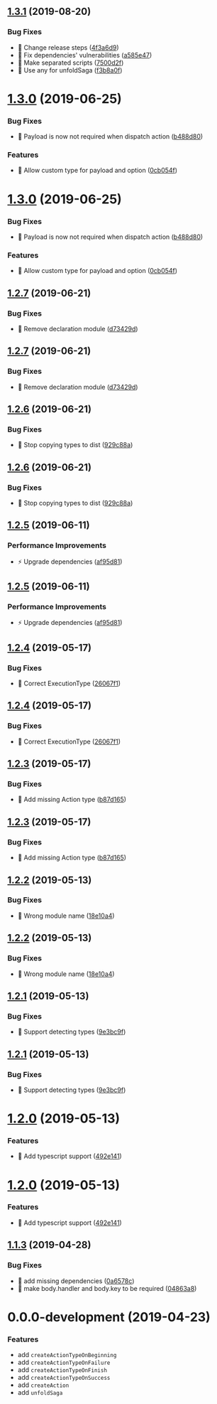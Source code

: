 ## [1.3.1](https://github.com/manhhailua/redux-unfold-saga/compare/v1.3.0...v1.3.1) (2019-08-20)


### Bug Fixes

* 🐛 Change release steps ([4f3a6d9](https://github.com/manhhailua/redux-unfold-saga/commit/4f3a6d9))
* 🐛 Fix dependencies' vulnerabilities ([a585e47](https://github.com/manhhailua/redux-unfold-saga/commit/a585e47))
* 🐛 Make separated scripts ([7500d2f](https://github.com/manhhailua/redux-unfold-saga/commit/7500d2f))
* 🐛 Use any for unfoldSaga ([f3b8a0f](https://github.com/manhhailua/redux-unfold-saga/commit/f3b8a0f))

# [1.3.0](https://github.com/manhhailua/redux-unfold-saga/compare/v1.2.7...v1.3.0) (2019-06-25)


### Bug Fixes

* 🐛 Payload is now not required when dispatch action ([b488d80](https://github.com/manhhailua/redux-unfold-saga/commit/b488d80))


### Features

* 🎸 Allow custom type for payload and option ([0cb054f](https://github.com/manhhailua/redux-unfold-saga/commit/0cb054f))



# [1.3.0](https://github.com/manhhailua/redux-unfold-saga/compare/v1.2.7...v1.3.0) (2019-06-25)


### Bug Fixes

* 🐛 Payload is now not required when dispatch action ([b488d80](https://github.com/manhhailua/redux-unfold-saga/commit/b488d80))


### Features

* 🎸 Allow custom type for payload and option ([0cb054f](https://github.com/manhhailua/redux-unfold-saga/commit/0cb054f))

## [1.2.7](https://github.com/manhhailua/redux-unfold-saga/compare/v1.2.6...v1.2.7) (2019-06-21)


### Bug Fixes

* 🐛 Remove declaration module ([d73429d](https://github.com/manhhailua/redux-unfold-saga/commit/d73429d))



## [1.2.7](https://github.com/manhhailua/redux-unfold-saga/compare/v1.2.6...v1.2.7) (2019-06-21)


### Bug Fixes

* 🐛 Remove declaration module ([d73429d](https://github.com/manhhailua/redux-unfold-saga/commit/d73429d))

## [1.2.6](https://github.com/manhhailua/redux-unfold-saga/compare/v1.2.5...v1.2.6) (2019-06-21)


### Bug Fixes

* 🐛 Stop copying types to dist ([929c88a](https://github.com/manhhailua/redux-unfold-saga/commit/929c88a))



## [1.2.6](https://github.com/manhhailua/redux-unfold-saga/compare/v1.2.5...v1.2.6) (2019-06-21)


### Bug Fixes

* 🐛 Stop copying types to dist ([929c88a](https://github.com/manhhailua/redux-unfold-saga/commit/929c88a))

## [1.2.5](https://github.com/manhhailua/redux-unfold-saga/compare/v1.2.4...v1.2.5) (2019-06-11)


### Performance Improvements

* ⚡️ Upgrade dependencies ([af95d81](https://github.com/manhhailua/redux-unfold-saga/commit/af95d81))



## [1.2.5](https://github.com/manhhailua/redux-unfold-saga/compare/v1.2.4...v1.2.5) (2019-06-11)


### Performance Improvements

* ⚡️ Upgrade dependencies ([af95d81](https://github.com/manhhailua/redux-unfold-saga/commit/af95d81))

## [1.2.4](https://github.com/manhhailua/redux-unfold-saga/compare/v1.2.3...v1.2.4) (2019-05-17)


### Bug Fixes

* 🐛 Correct ExecutionType ([26067f1](https://github.com/manhhailua/redux-unfold-saga/commit/26067f1))



## [1.2.4](https://github.com/manhhailua/redux-unfold-saga/compare/v1.2.3...v1.2.4) (2019-05-17)


### Bug Fixes

* 🐛 Correct ExecutionType ([26067f1](https://github.com/manhhailua/redux-unfold-saga/commit/26067f1))

## [1.2.3](https://github.com/manhhailua/redux-unfold-saga/compare/v1.2.2...v1.2.3) (2019-05-17)


### Bug Fixes

* 🐛 Add missing Action type ([b87d165](https://github.com/manhhailua/redux-unfold-saga/commit/b87d165))



## [1.2.3](https://github.com/manhhailua/redux-unfold-saga/compare/v1.2.2...v1.2.3) (2019-05-17)


### Bug Fixes

* 🐛 Add missing Action type ([b87d165](https://github.com/manhhailua/redux-unfold-saga/commit/b87d165))

## [1.2.2](https://github.com/manhhailua/redux-unfold-saga/compare/v1.2.1...v1.2.2) (2019-05-13)


### Bug Fixes

* 🐛 Wrong module name ([18e10a4](https://github.com/manhhailua/redux-unfold-saga/commit/18e10a4))



## [1.2.2](https://github.com/manhhailua/redux-unfold-saga/compare/v1.2.1...v1.2.2) (2019-05-13)


### Bug Fixes

* 🐛 Wrong module name ([18e10a4](https://github.com/manhhailua/redux-unfold-saga/commit/18e10a4))

## [1.2.1](https://github.com/manhhailua/redux-unfold-saga/compare/v1.2.0...v1.2.1) (2019-05-13)


### Bug Fixes

* 🐛 Support detecting types ([9e3bc9f](https://github.com/manhhailua/redux-unfold-saga/commit/9e3bc9f))



## [1.2.1](https://github.com/manhhailua/redux-unfold-saga/compare/v1.2.0...v1.2.1) (2019-05-13)


### Bug Fixes

* 🐛 Support detecting types ([9e3bc9f](https://github.com/manhhailua/redux-unfold-saga/commit/9e3bc9f))

# [1.2.0](https://github.com/manhhailua/redux-unfold-saga/compare/v1.1.3...v1.2.0) (2019-05-13)


### Features

* 🎸 Add typescript support ([492e141](https://github.com/manhhailua/redux-unfold-saga/commit/492e141))



# [1.2.0](https://github.com/manhhailua/redux-unfold-saga/compare/v1.1.3...v1.2.0) (2019-05-13)


### Features

* 🎸 Add typescript support ([492e141](https://github.com/manhhailua/redux-unfold-saga/commit/492e141))

## [1.1.3](https://github.com/manhhailua/redux-unfold-saga/compare/v1.1.2...v1.1.3) (2019-04-28)


### Bug Fixes

* 🐛 add missing dependencies ([0a6578c](https://github.com/manhhailua/redux-unfold-saga/commit/0a6578c))
* 🐛 make body.handler and body.key to be required ([04863a8](https://github.com/manhhailua/redux-unfold-saga/commit/04863a8))



# 0.0.0-development (2019-04-23)


### Features
* add `createActionTypeOnBeginning`
* add `createActionTypeOnFailure`
* add `createActionTypeOnFinish`
* add `createActionTypeOnSuccess`
* add `createAction`
* add `unfoldSaga`
